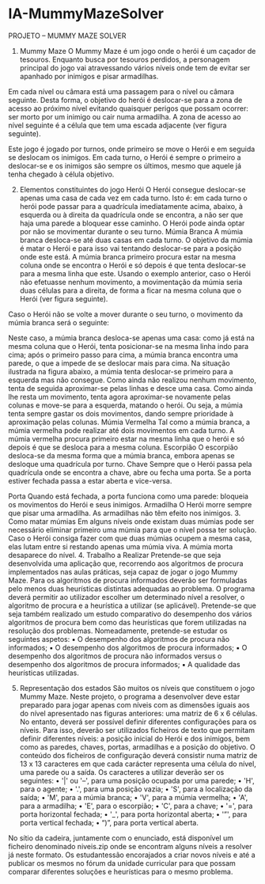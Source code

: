 # IA-MummyMazeSolver
PROJETO – MUMMY MAZE SOLVER
1. Mummy Maze
O Mummy Maze é um jogo onde o herói é um caçador de tesouros. Enquanto busca por tesouros
perdidos, a personagem principal do jogo vai atravessando vários níveis onde tem de evitar ser
apanhado por inimigos e pisar armadilhas.

Em cada nível ou câmara está uma passagem para o nível ou câmara seguinte. Desta forma, o
objetivo do herói é deslocar-se para a zona de acesso ao próximo nível evitando quaisquer perigos
que possam ocorrer: ser morto por um inimigo ou cair numa armadilha. A zona de acesso ao nível
seguinte é a célula que tem uma escada adjacente (ver figura seguinte).

Este jogo é jogado por turnos, onde primeiro se move o Herói e em seguida se deslocam os
inimigos. Em cada turno, o Herói é sempre o primeiro a deslocar-se e os inimigos são sempre os
últimos, mesmo que aquele já tenha chegado à célula objetivo.

2. Elementos constituintes do jogo
Herói
O Herói consegue deslocar-se apenas uma casa de cada vez em cada turno. Isto é: em cada turno
o herói pode passar para a quadrícula imediatamente acima, abaixo, à esquerda ou à direita da
quadrícula onde se encontra, a não ser que haja uma parede a bloquear esse caminho. O Herói
pode ainda optar por não se movimentar durante o seu turno.
Múmia Branca
A múmia branca desloca-se até duas casas em cada turno. O objetivo da múmia é matar o Herói e
para isso vai tentando deslocar-se para a posição onde este está. A múmia branca primeiro procura
estar na mesma coluna onde se encontra o Herói e só depois é que tenta deslocar-se para a mesma
linha que este. Usando o exemplo anterior, caso o Herói não efetuasse nenhum movimento, a
movimentação da múmia seria duas células para a direita, de forma a ficar na mesma coluna que
o Herói (ver figura seguinte).

Caso o Herói não se volte a mover durante o seu turno, o movimento da múmia branca será o
seguinte:

Neste caso, a múmia branca desloca-se apenas uma casa: como já está na mesma coluna que o
Herói, tenta posicionar-se na mesma linha indo para cima; após o primeiro passo para cima, a
múmia branca encontra uma parede, o que a impede de se deslocar mais para cima.
Na situação ilustrada na figura abaixo, a múmia tenta deslocar-se primeiro para a esquerda mas
não consegue. Como ainda não realizou nenhum movimento, tenta de seguida aproximar-se pelas
linhas e desce uma casa. Como ainda lhe resta um movimento, tenta agora aproximar-se
novamente pelas colunas e move-se para a esquerda, matando o herói. Ou seja, a múmia tenta
sempre gastar os dois movimentos, dando sempre prioridade à aproximação pelas colunas.
Múmia Vermelha
Tal como a múmia branca, a múmia vermelha pode realizar até dois movimentos em cada turno.
A múmia vermelha procura primeiro estar na mesma linha que o herói e só depois é que se desloca
para a mesma coluna.
Escorpião
O escorpião desloca-se da mesma forma que a múmia branca, embora apenas se desloque uma
quadrícula por turno.
Chave
Sempre que o Herói passa pela quadrícula onde se encontra a chave, abre ou fecha uma porta. Se
a porta estiver fechada passa a estar aberta e vice-versa.

Porta
Quando está fechada, a porta funciona como uma parede: bloqueia os movimentos do Herói e
seus inimigos.
Armadilha
O Herói morre sempre que pisar uma armadilha. As armadilhas não têm efeito nos inimigos.
3. Como matar múmias
Em alguns níveis onde existam duas múmias pode ser necessário eliminar primeiro uma múmia
para que o nível possa ter solução. Caso o Herói consiga fazer com que duas múmias ocupem a
mesma casa, elas lutam entre si restando apenas uma múmia viva. A múmia morta desaparece do
nível.
4. Trabalho a Realizar
Pretende-se que seja desenvolvida uma aplicação que, recorrendo aos algoritmos de procura
implementados nas aulas práticas, seja capaz de jogar o jogo Mummy Maze. Para os algoritmos
de procura informados deverão ser formuladas pelo menos duas heurísticas distintas adequadas
ao problema. O programa deverá permitir ao utilizador escolher um determinado nível a resolver,
o algoritmo de procura e a heurística a utilizar (se aplicável).
Pretende-se que seja também realizado um estudo comparativo do desempenho dos vários
algoritmos de procura bem como das heurísticas que forem utilizadas na resolução dos problemas.
Nomeadamente, pretende-se estudar os seguintes aspetos:
▪ O desempenho dos algoritmos de procura não informados;
▪ O desempenho dos algoritmos de procura informados;
▪ O desempenho dos algoritmos de procura não informados versus o desempenho dos
algoritmos de procura informados;
▪ A qualidade das heurísticas utilizadas.

5. Representação dos estados
São muitos os níveis que constituem o jogo Mummy Maze. Neste projeto, o programa a
desenvolver deve estar preparado para jogar apenas com níveis com as dimensões iguais aos do
nível apresentado nas figuras anteriores: uma matriz de 6 x 6 células. No entanto, deverá ser
possível definir diferentes configurações para os níveis. Para isso, deverão ser utilizados ficheiros
de texto que permitam definir diferentes níveis: a posição inicial do Herói e dos inimigos, bem
como as paredes, chaves, portas, armadilhas e a posição do objetivo.
O conteúdo dos ficheiros de configuração deverá consistir numa matriz de 13 x 13 caracteres em
que cada carácter representa uma célula do nível, uma parede ou a saída. Os caracteres a utilizar
deverão ser os seguintes:
• '|' ou '–', para uma posição ocupada por uma parede;
• 'H', para o agente;
• '.', para uma posição vazia;
• 'S', para a localização da saída;
• 'M', para a múmia branca;
• 'V', para a múmia vermelha;
• 'A', para a armadilha;
• 'E', para o escorpião;
• 'C', para a chave;
• '=', para porta horizontal fechada;
• '_', para porta horizontal aberta;
• '”', para porta vertical fechada;
• “)”, para porta vertical aberta.


No sítio da cadeira, juntamente com o enunciado, está disponível um ficheiro denominado
niveis.zip onde se encontram alguns níveis a resolver já neste formato. Os estudantessão
encorajados a criar novos níveis e até a publicar os mesmos no fórum da unidade curricular
para que possam comparar diferentes soluções e heurísticas para o mesmo problema.
